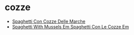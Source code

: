 # cozze

 * [Spaghetti Con Cozze Delle Marche](../index/s/spaghetti-con-cozze-delle-marche-5255.json)
 * [Spaghetti With Mussels Em Spaghetti Con Le Cozze Em](../index/s/spaghetti-with-mussels-em-spaghetti-con-le-cozze-em-350699.json)
